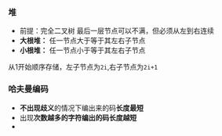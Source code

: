 ### 堆
- 前提：完全二叉树
  最后一层节点可以不满，但必须从左到右连续
- **大根堆：** 任一节点大于等于其左右子节点
- **小根堆：** 任一节点小于等于其左右子节点

从1开始顺序存储，左子节点为`2i`,右子节点为`2i+1`
### 哈夫曼编码
- **不出现歧义**的情况下编出来的码**长度最短**
- 出现**次数越多的字符编出的码长度越短**
- 